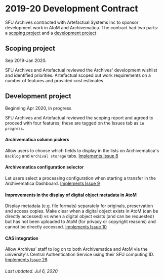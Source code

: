 # 2019-20 Development Contract

SFU Archives contracted with Artefactual Systems Inc to sponsor development work in AtoM and Archivematica. The contract had two parts: a [scoping project](#scoping-project) and a [development project](#development-project)

## Scoping project
Sep 2019-Jan 2020.

SFU Archives and Artefactual reviewed the Archives' development wishlist and identified priorities. Artefactual scoped out work requirements on a number of features and provided cost estimates.

## Development project
Beginning Apr 2020, in progress.

SFU Archives and Artefactual reviewed the scoping report and agreed to proceed with four features; these are tagged on the Issues tab as `in progress`.

#### Archivematica column pickers ####
Allow users to choose which fields to display in the lists on Archivematica's `Backlog` and `Archival storage` tabs. [Implements Issue 8](https://github.com/SFU-Archives/software-development-priorities/issues/8)

#### Archivematica configuration selector ####
Let users select a processing configuration when starting a transfer in the Archivematica Dashboard. [Implements Issue 9](https://github.com/SFU-Archives/software-development-priorities/issues/9)

#### Improvements in the display of digital object metadata in AtoM ####
Display metadata (e.g. file formats) separately for originals, preservation and access copies. Make clear when a digital object exists in AtoM (can be directly accessed) vs when a digital object exists (and can be requested) but has not been uploaded to AtoM (for privacy or copyright reasons) and cannot be directly accessed. [Implements Issue 10](https://github.com/SFU-Archives/software-development-priorities/issues/10)

#### CAS integration ####
Allow Archives' staff to log on to both Archivematica and AtoM via the university's Central Authentication Service using their SFU computing ID. [Implements Issue 28](https://github.com/SFU-Archives/software-development-priorities/issues/28)

###### Last updated: Jul 6, 2020
